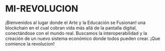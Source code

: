 # MI-REVOLUCION
¡Bienvenidos al lugar donde el Arte y la Educación se Fusionan! una blockchain en el cual cobran vida más allá de la pantalla digital, conectándose con el mundo real. Buscamos la interoperabilidad y la creación de un nuevo sistema económico donde todos pueden crear. ¡Que comience la revolucion!
